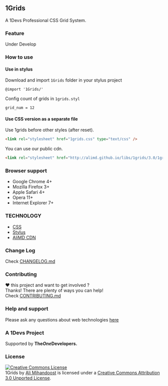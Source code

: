 [support]: http://github.com/AliMD/1Tuts/issues "http://ali.md/ask"
[changelog]: ./CHANGELOG.md "1Grids Change log"
[contribute]: ./CONTRIBUTING.md "How to contribute"

## 1Grids
A 1Devs Professional CSS Grid System.   

### Feature
Under Develop

### How to use

#### Use in stylus
Download and import `1Grids` folder in your stylus project
```stylus
@import '1Grids/'
```

Config count of grids in `1grids.styl`
```stylus
grid_num = 12
```

#### Use CSS version as a separate file
Use 1grids before other styles (after reset).  
```html
<link rel="stylesheet" href="1grids.css" type="text/css" />
```
You can use our public cdn.  
```html
<link rel="stylesheet" href="http://alimd.github.io/libs/1grids/3.0/1grids.css" type="text/css" />
```

### Browser support
* Google Chrome 4+
* Mozilla Firefox 3+
* Apple Safari 4+
* Opera 11+
* Internet Explorer 7+

### TECHNOLOGY
* [CSS](http://ali.md/css4)
* [Stylus](http://ali.md/stylus)
* [AliMD CDN](http://ali.md/libs)

### Change Log
Check [CHANGELOG.md][changelog]  

### Contributing
**♥** this project and want to get involved ?  
Thanks! There are plenty of ways you can help!  
Check [CONTRIBUTING.md][contribute]

### Help and support
Please ask any questions about web technologies [here][support]

### A 1Devs Project
Supported by <b>The<i>One</i>Developers.</b>

### License
<a rel="license" href="http://creativecommons.org/licenses/by/3.0/deed.en_US"><img alt="Creative Commons License" style="border-width:0" src="http://i.creativecommons.org/l/by/3.0/88x31.png" /></a><br /><span xmlns:dct="http://purl.org/dc/terms/" property="dct:title">1Grids</span> by <a xmlns:cc="http://creativecommons.org/ns#" href="http://ali.md" property="cc:attributionName" rel="cc:attributionURL">Ali Mihandoost</a> is licensed under a <a rel="license" href="http://creativecommons.org/licenses/by/3.0/deed.en_US">Creative Commons Attribution 3.0 Unported License</a>.

